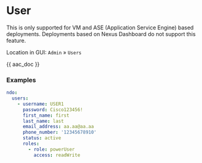 # User

This is only supported for VM and ASE (Application Service Engine) based deployments. Deployments based on Nexus Dashboard do not support this feature.

Location in GUI:
`Admin` » `Users`

{{ aac_doc }}

### Examples

```yaml
ndo:
  users:
    - username: USER1
      password: Cisco123456!
      first_name: first
      last_name: last
      email_address: aa.aa@aa.aa
      phone_number: '12345678910'
      status: active
      roles:
        - role: powerUser
          access: readWrite
```
